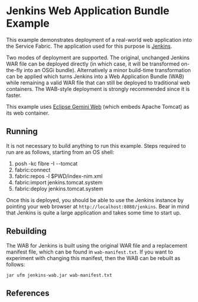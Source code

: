 Jenkins Web Application Bundle Example
======================================

This example demonstrates deployment of a real-world web application into the Service Fabric. The application used for this purpose is [Jenkins][1].

Two modes of deployment are supported. The original, unchanged Jenkins WAR file can be deployed directly (in which case, it will be transformed on-the-fly into an OSGi bundle). Alternatively a minor build-time transformation can be applied which turns Jenkins into a Web Application Bundle (WAB) while remaining a valid WAR file that can still be deployed to traditional web containers. The WAB-style deployment is strongly recommended since it is faster.

This example uses [Eclipse Gemini Web][2] (which embeds Apache Tomcat) as its web container.

Running
-------

It is not necessary to build anything to run this example. Steps required to run are as follows, starting from an OS shell:

1. posh -kc fibre -I --tomcat
2. fabric:connect
3. fabric:repos -l $PWD/index-nim.xml
4. fabric:import jenkins.tomcat.system
5. fabric:deploy jenkins.tomcat.system

Once this is deployed, you should be able to use the Jenkins instance by pointing your web browser at `http://localhost:8080/jenkins`. Bear in mind that Jenkins is quite a large application and takes some time to start up.

Rebuilding
----------

The WAB for Jenkins is built using the original WAR file and a replacement manifest file, which can be found in `wab-manifest.txt`. If you want to experiment with changing this manifest, then the WAB can be rebuilt as follows:

	jar ufm jenkins-wab.jar wab-manifest.txt

References
----------

[1]: http://jenkins-ci.org/              "Jenkins"
[2]: http://wiki.eclipse.org/Gemini/Web  "Eclipse Gemini Web"

